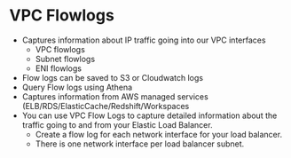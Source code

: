 #  VPC Flowlogs											
- Captures information about IP traffic going into our VPC interfaces 											
  - VPC flowlogs
  - Subnet flowlogs
  - ENI flowlogs			
- Flow logs can be saved to S3 or Cloudwatch logs											
- Query Flow logs using Athena											
- Captures information from AWS managed services (ELB/RDS/ElasticCache/Redshift/Workspaces											
- You can use VPC Flow Logs to capture detailed information about the traffic going to and from your Elastic Load Balancer. 
  - Create a flow log for each network interface for your load balancer. 
  - There is one network interface per load balancer subnet.
